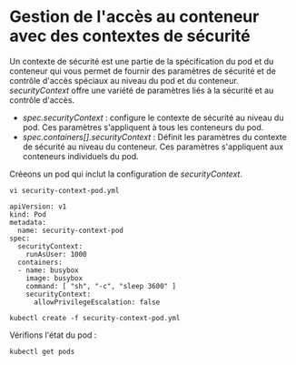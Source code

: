 # Gestion de l'accès au conteneur avec des contextes de sécurité
Un contexte de sécurité est une partie de la spécification du pod et du conteneur qui vous permet de fournir des paramètres de sécurité et de contrôle d'accès spéciaux au niveau du pod et du conteneur.<br>
*securityContext* offre une variété de paramètres liés à la sécurité et au contrôle d'accès.<br>

- *spec.securityContext* : configure le contexte de sécurité au niveau du pod. Ces paramètres s'appliquent à tous les conteneurs du pod.<br>
- *spec.containers[].securityContext* : Définit les paramètres du contexte de sécurité au niveau du conteneur. Ces paramètres s'appliquent aux conteneurs individuels du pod.<br>

Créeons un pod qui inclut la configuration de *securityContext*.
```
vi security-context-pod.yml
```

```
apiVersion: v1
kind: Pod
metadata:
  name: security-context-pod
spec:
  securityContext:
    runAsUser: 1000
  containers:
  - name: busybox
    image: busybox
    command: [ "sh", "-c", "sleep 3600" ]
    securityContext:
      allowPrivilegeEscalation: false
```

```
kubectl create -f security-context-pod.yml
```

Vérifions l'état du pod :
```
kubectl get pods
```